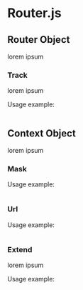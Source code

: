 Router.js
===============================

## Router Object

lorem ipsum

### Track

lorem ipsum

Usage example:

```js

```

## Context Object

lorem ipsum

### Mask

Usage example:

```js
```

### Url

Usage example:

```js
```

### Extend

lorem ipsum

Usage example:

```js
```
